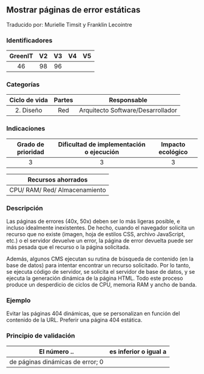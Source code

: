 ## Mostrar páginas de error estáticas

Traducido por: Murielle Timsit y Franklin Lecointre

### Identificadores

| GreenIT | V2  | V3  | V4  | V5  |
| :-----: | :-: | :-: | :-: | :-: |
|   46    | 98  | 96  |     |     |

### Categorías

| Ciclo de vida | Partes |            Responsable            |
| :-----------: | :----: | :-------------------------------: |
|   2. Diseño   |  Red   | Arquitecto Software/Desarrollador |

### Indicaciones

| Grado de prioridad | Dificultad de implementación o ejecución | Impacto ecológico |
| :----------------: | :--------------------------------------: | :---------------: |
|         3          |                    3                     |         3         |

|      Recursos ahorrados       |
| :---------------------------: |
| CPU/ RAM/ Red/ Almacenamiento |

### Descripción

Las páginas de errores (40x, 50x) deben ser lo más ligeras posible, e incluso idealmente inexistentes. De hecho, cuando el navegador solicita un recurso que no existe (imagen, hoja de estilos CSS, archivo JavaScript, etc.) o el servidor devuelve un error, la página de error devuelta puede ser más pesada que el recurso o la página solicitada.

Además, algunos CMS ejecutan su rutina de búsqueda de contenido (en la base de datos) para intentar encontrar un recurso solicitado. Por lo tanto, se ejecuta código de servidor, se solicita el servidor de base de datos, y se ejecuta la generación dinámica de la página HTML. Todo este proceso produce un desperdicio de ciclos de CPU, memoria RAM y ancho de banda.

### Ejemplo

Evitar las páginas 404 dinámicas, que se personalizan en función del contenido de la URL. Preferir una página 404 estática.

### Principio de validación

| El número ..                     | es inferior o igual a |
| -------------------------------- | :-------------------: |
| de páginas dinámicas de error; 0 |
